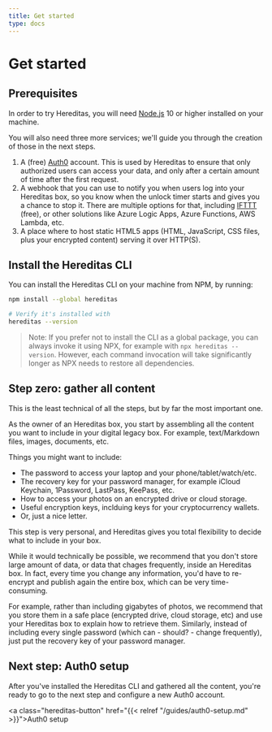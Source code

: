 ```yaml
---
title: Get started
type: docs
---
```


# Get started

## Prerequisites

In order to try Hereditas, you will need [Node.js](https://nodejs.org/en/download/) 10 or higher installed on your machine.

You will also need three more services; we'll guide you through the creation of those in the next steps.

1. A (free) [Auth0](https://auth0.com/) account. This is used by Hereditas to ensure that only authorized users can access your data, and only after a certain amount of time after the first request.
2. A webhook that you can use to notify you when users log into your Hereditas box, so you know when the unlock timer starts and gives you a chance to stop it. There are multiple options for that, including [IFTTT](https://ifttt.com/) (free), or other solutions like Azure Logic Apps, Azure Functions, AWS Lambda, etc.
3. A place where to host static HTML5 apps (HTML, JavaScript, CSS files, plus your encrypted content) serving it over HTTP(S).

## Install the Hereditas CLI

You can install the Hereditas CLI on your machine from NPM, by running:

````sh
npm install --global hereditas

# Verify it's installed with
hereditas --version
````

> Note: If you prefer not to install the CLI as a global package, you can always invoke it using NPX, for example with `npx hereditas --version`. However, each command invocation will take significantly longer as NPX needs to restore all dependencies.

## Step zero: gather all content

This is the least technical of all the steps, but by far the most important one.

As the owner of an Hereditas box, you start by assembling all the content you want to include in your digital legacy box. For example, text/Markdown files, images, documents, etc.

Things you might want to include:

* The password to access your laptop and your phone/tablet/watch/etc.
* The recovery key for your password manager, for example iCloud Keychain, 1Password, LastPass, KeePass, etc.
* How to access your photos on an encrypted drive or cloud storage.
* Useful encryption keys, inclduing keys for your cryptocurrency wallets.
* Or, just a nice letter.

This step is very personal, and Hereditas gives you total flexibility to decide what to include in your box.

While it would technically be possible, we recommend that you don't store large amount of data, or data that chages frequently, inside an Hereditas box. In fact, every time you change any information, you'd have to re-encrypt and publish again the entire box, which can be very time-consuming.

For example, rather than including gigabytes of photos, we recommend that you store them in a safe place (encrypted drive, cloud storage, etc) and use your Hereditas box to explain how to retrieve them. Similarly, instead of including every single password (which can - should? - change frequently), just put the recovery key of your password manager.

## Next step: Auth0 setup

After you've installed the Hereditas CLI and gathered all the content, you're ready to go to the next step and configure a new Auth0 account.

<a class="hereditas-button" href="{{< relref "/guides/auth0-setup.md" >}}">Auth0 setup</a>
